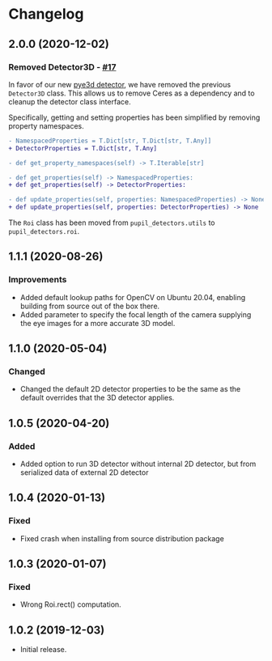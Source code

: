 # Changelog

## 2.0.0 (2020-12-02)
### Removed Detector3D - [#17](https://github.com/pupil-labs/pupil-detectors/pull/17)
In favor of our new [pye3d detector](https://github.com/pupil-labs/pye3d-detector/), we
have removed the previous `Detector3D` class. This allows us to remove Ceres as a
dependency and to cleanup the detector class interface.

Specifically, getting and setting properties has been simplified by removing property
namespaces.
```diff
- NamespacedProperties = T.Dict[str, T.Dict[str, T.Any]]
+ DetectorProperties = T.Dict[str, T.Any]

- def get_property_namespaces(self) -> T.Iterable[str]

- def get_properties(self) -> NamespacedProperties:
+ def get_properties(self) -> DetectorProperties:

- def update_properties(self, properties: NamespacedProperties) -> None
+ def update_properties(self, properties: DetectorProperties) -> None
```

The `Roi` class has been moved from `pupil_detectors.utils` to `pupil_detectors.roi`.

## 1.1.1 (2020-08-26)
### Improvements
- Added default lookup paths for OpenCV on Ubuntu 20.04, enabling building from source out of the box there. 
- Added parameter to specify the focal length of the camera supplying the eye images for a more accurate 3D model.

## 1.1.0 (2020-05-04)
### Changed
- Changed the default 2D detector properties to be the same as the default overrides that the 3D detector applies.

## 1.0.5 (2020-04-20)
### Added
- Added option to run 3D detector without internal 2D detector, but from serialized data of external 2D detector

## 1.0.4 (2020-01-13)
### Fixed
- Fixed crash when installing from source distribution package

## 1.0.3 (2020-01-07)
### Fixed
- Wrong Roi.rect() computation.

## 1.0.2 (2019-12-03)
- Initial release.